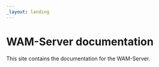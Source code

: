 ```yaml
---
_layout: landing
---
```


# WAM-Server documentation
This site contains the documentation for the WAM-Server.